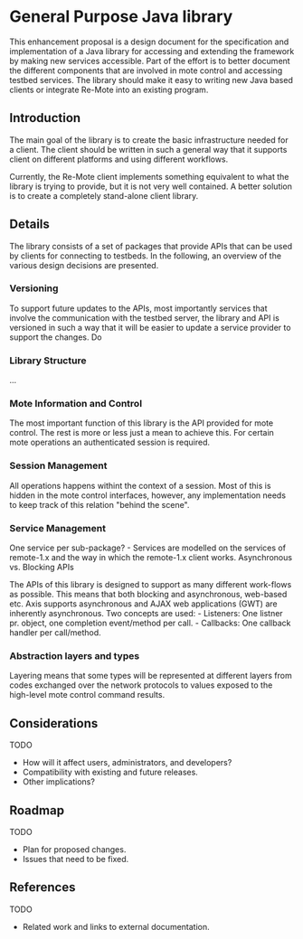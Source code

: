# General Purpose Java library #

This enhancement proposal is a design document for the specification and implementation of a Java library for accessing and extending the framework by making new services accessible. Part of the effort is to better document the different components that are involved in mote control and accessing testbed services. The library should make it easy to writing new Java based clients or integrate Re-Mote into an existing program.

## Introduction ##

The main goal of the library is to create the basic infrastructure needed for a client. The client should be written in such a general way that it supports client on different platforms and using different workflows.

Currently, the Re-Mote client implements something equivalent to what the library is trying to provide, but it is not very well contained. A better solution is to create a completely stand-alone client library.

## Details ##

The library consists of a set of packages that provide APIs that can be used by clients for connecting to testbeds. In the following, an overview of the various design decisions are presented.

### Versioning ###

To support future updates to the APIs, most importantly services that involve the communication with the testbed server, the library and API is versioned in such a way that it will be easier to update a service provider to support the changes. Do

### Library Structure ###

...

### Mote Information and Control ###

The most important function of this library is the API provided for mote control. The rest is more or less just a mean to achieve this. For certain mote operations an authenticated session is required.

### Session Management ###

All operations happens withint the context of a session. Most of this is hidden in the mote control interfaces, however, any implementation needs to keep track of this relation "behind the scene".

### Service Management ###

One service per sub-package? - Services are modelled on the services of remote-1.x and the way in which the remote-1.x client works.
Asynchronous vs. Blocking APIs

The APIs of this library is designed to support as many different work-flows as possible. This means that both blocking and asynchronous, web-based etc. Axis supports asynchronous and AJAX web applications (GWT) are inherently asynchronous. Two concepts are used: - Listeners: One listner pr. object, one completion event/method per call. - Callbacks: One callback handler per call/method.

### Abstraction layers and types ###

Layering means that some types will be represented at different layers from codes exchanged over the network protocols to values exposed to the high-level mote control command results.

## Considerations ##

TODO

  * How will it affect users, administrators, and developers?
  * Compatibility with existing and future releases.
  * Other implications?

## Roadmap ##

TODO

  * Plan for proposed changes.
  * Issues that need to be fixed.

## References ##

TODO

  * Related work and links to external documentation.